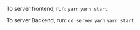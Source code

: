 To server frontend, run:
`yarn`
`yarn start`

To server Backend, run:
`cd server`
`yarn`
`yarn start`
